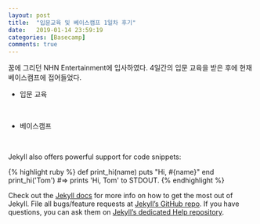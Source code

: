 ```yaml
---
layout: post
title:  "입문교육 및 베이스캠프 1일차 후기"
date:   2019-01-14 23:59:19
categories: [Basecamp]
comments: true
---
```


꿈에 그리던 NHN Entertainment에 입사하였다. 4일간의 입문 교육을 받은 후에 현재 베이스캠프에 접어들었다. 

* 입문 교육
<br>

* 베이스캠프
<br>

<!--more-->

Jekyll also offers powerful support for code snippets:

{% highlight ruby %}
def print_hi(name)
  puts "Hi, #{name}"
end
print_hi('Tom')
#=> prints 'Hi, Tom' to STDOUT.
{% endhighlight %}

Check out the [Jekyll docs][jekyll] for more info on how to get the most out of Jekyll. File all bugs/feature requests at [Jekyll’s GitHub repo][jekyll-gh]. If you have questions, you can ask them on [Jekyll’s dedicated Help repository][jekyll-help].

[jekyll]:      http://jekyllrb.com
[jekyll-gh]:   https://github.com/jekyll/jekyll
[jekyll-help]: https://github.com/jekyll/jekyll-help
